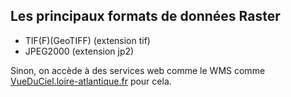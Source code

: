 ##  Les principaux formats de données Raster

- TIF(F)(GeoTIFF) (extension tif)
- JPEG2000 (extension jp2)

Sinon, on accède à des services web comme le WMS comme [VueDuCiel.loire-atlantique.fr](http://vuduciel.loire-atlantique.fr/#18/47.20562/-1.56820) pour cela. <!-- .element target="_blank" -->
